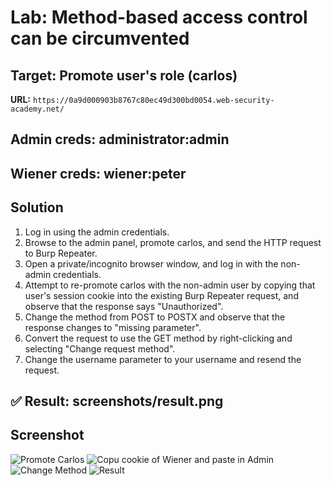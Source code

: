 # Lab: Method-based access control can be circumvented
## Target: Promote user's role (carlos)

**URL:** `https://0a9d000903b8767c80ec49d300bd0054.web-security-academy.net/`
## Admin creds: administrator:admin
## Wiener creds: wiener:peter

## Solution
1. Log in using the admin credentials.
2. Browse to the admin panel, promote carlos, and send the HTTP request to Burp Repeater.
3. Open a private/incognito browser window, and log in with the non-admin credentials.
4. Attempt to re-promote carlos with the non-admin user by copying that user's session cookie into the existing Burp Repeater request, and observe that the response says "Unauthorized".
5. Change the method from POST to POSTX and observe that the response changes to "missing parameter".
6. Convert the request to use the GET method by right-clicking and selecting "Change request method".
7. Change the username parameter to your username and resend the request.

## ✅ Result: screenshots/result.png

## Screenshot
![Promote Carlos](screenshots/promote.png)
![Copu cookie of Wiener and paste in Admin](screenshots/copypasteCookie.png)
![Change Method](screenshots/changeMethod.png)
![Result](screenshots/result.png)